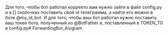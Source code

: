 Для того, чтобы бот работал корректо вам нужно зайти в файл config.py и в [] скобочках поставить свой id телеграмма, а найти его можно в боте @my_id_bot.
И для того, чтобы ваш бот работал нужно поставить ваш токен бота, полученный из @BotFather и, поставленный в TOKEN_TG в config.py#   F o r w a r d i n g B o t _ A i o g r a m  
 
